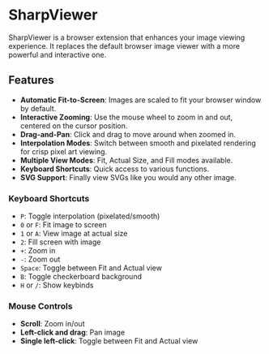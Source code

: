 # SharpViewer

SharpViewer is a browser extension that enhances your image viewing experience. It replaces the default browser image viewer with a more powerful and interactive one.

## Features

- **Automatic Fit-to-Screen**: Images are scaled to fit your browser window by default.
- **Interactive Zooming**: Use the mouse wheel to zoom in and out, centered on the cursor position.
- **Drag-and-Pan**: Click and drag to move around when zoomed in.
- **Interpolation Modes**: Switch between smooth and pixelated rendering for crisp pixel art viewing.
- **Multiple View Modes**: Fit, Actual Size, and Fill modes available.
- **Keyboard Shortcuts**: Quick access to various functions.
- **SVG Support**: Finally view SVGs like you would any other image.

### Keyboard Shortcuts

- `P`: Toggle interpolation (pixelated/smooth)
- `0` or `F`: Fit image to screen
- `1` or `A`: View image at actual size
- `2`: Fill screen with image
- `+`: Zoom in
- `-`: Zoom out
- `Space`: Toggle between Fit and Actual view
- `B`: Toggle checkerboard background
- `H` or `/`: Show keybinds

### Mouse Controls

- **Scroll**: Zoom in/out
- **Left-click and drag**: Pan image
- **Single left-click**: Toggle between Fit and Actual view